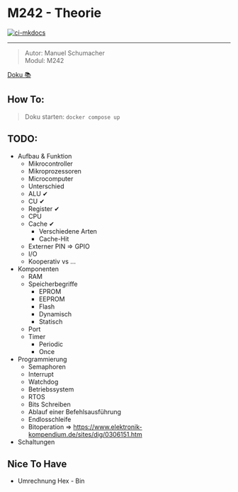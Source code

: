 # M242 - Theorie

[![ci-mkdocs](https://github.com/21r8390/M242-Doku/actions/workflows/ci-mkdocs.yml/badge.svg)](https://github.com/21r8390/M242-Doku/actions/workflows/ci-mkdocs.yml)

---

> Autor: Manuel Schumacher <br>
> Modul: M242

[Doku 📚]()

## How To:

> Doku starten: `docker compose up`

## TODO:

-   Aufbau & Funktion
    -   Mikrocontroller
    -   Mikroprozessoren
    -   Microcomputer
    -   Unterschied
    -   ALU ✔
    -   CU ✔
    -   Register ✔
    -   CPU
    -   Cache ✔
        -   Verschiedene Arten
        -   Cache-Hit
    -   Externer PIN => GPIO
    -   I/O
    -   Kooperativ vs ...
-   Komponenten
    -   RAM
    -   Speicherbegriffe
        -   EPROM
        -   EEPROM
        -   Flash
        -   Dynamisch
        -   Statisch
    -   Port
    -   Timer
        -   Periodic
        -   Once
-   Programmierung
    -   Semaphoren
    -   Interrupt
    -   Watchdog
    -   Betriebssystem
    -   RTOS
    -   Bits Schreiben
    -   Ablauf einer Befehlsausführung
    -   Endlosschleife
    -   Bitoperation => https://www.elektronik-kompendium.de/sites/dig/0306151.htm
-   Schaltungen

## Nice To Have

-   Umrechnung Hex - Bin
